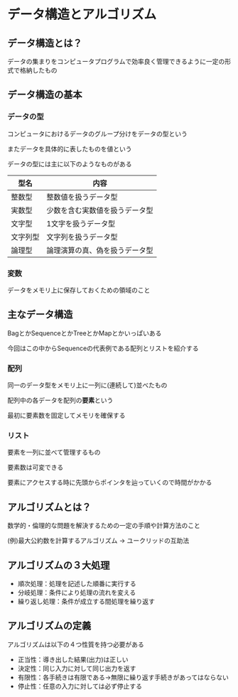 # データ構造とアルゴリズム

## データ構造とは？
データの集まりをコンピュータプログラムで効率良く管理できるように一定の形式で格納したもの

## データ構造の基本

### データの型
コンピュータにおけるデータのグループ分けをデータの型という

またデータを具体的に表したものを値という

データの型には主に以下のようなものがある

|型名|内容|
| ---- | ---- |
|整数型|整数値を扱うデータ型|
|実数型|少数を含む実数値を扱うデータ型|
|文字型|1文字を扱うデータ型|
|文字列型|文字列を扱うデータ型|
|論理型|論理演算の真、偽を扱うデータ型|

### 変数
データをメモリ上に保存しておくための領域のこと

## 主なデータ構造

BagとかSequenceとかTreeとかMapとかいっぱいある

今回はこの中からSequenceの代表例である配列とリストを紹介する

### 配列
同一のデータ型をメモリ上に一列に(連続して)並べたもの

配列中の各データを配列の**要素**という

最初に要素数を固定してメモリを確保する

### リスト

要素を一列に並べて管理するもの

要素数は可変できる

要素にアクセスする時に先頭からポインタを辿っていくので時間がかかる

## アルゴリズムとは？
数学的・倫理的な問題を解決するための一定の手順や計算方法のこと
 
(例)最大公約数を計算するアルゴリズム → ユークリッドの互助法
## アルゴリズムの３大処理
- 順次処理：処理を記述した順番に実行する
- 分岐処理：条件により処理の流れを変える
- 繰り返し処理：条件が成立する間処理を繰り返す
## アルゴリズムの定義
アルゴリズムは以下の４つ性質を持つ必要がある
- 正当性：導き出した結果(出力)は正しい
- 決定性：同じ入力に対して同じ出力を返す
- 有限性：各手続きは有限である→無限に繰り返す手続きがあってはならない
- 停止性：任意の入力に対しては必ず停止する
